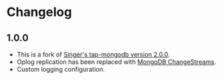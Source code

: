 # Changelog

## 1.0.0
   * This is a fork of [Singer's tap-mongodb version 2.0.0](https://github.com/singer-io/tap-mongodb).
   * Oplog replication has been replaced with [MongoDB ChangeStreams](https://docs.mongodb.com/manual/changeStreams/).
   * Custom logging configuration.
